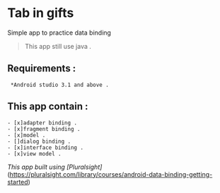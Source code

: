  # Tab in gifts  
 Simple app to practice data binding 
 > This app still use java .

 ## Requirements :
     *Android studio 3.1 and above .

## This app contain : 
    - [x]adapter binding .
    - [x]fragment binding .
    - [x]model .
    - []dialog binding . 
    - [x]interface binding . 
    - [x]view model .

*This app built using [Pluralsight]* (https://pluralsight.com/library/courses/android-data-binding-getting-started)
